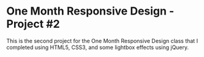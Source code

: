 # One Month Responsive Design - Project #2

This is the second project for the One Month Responsive Design class that I completed using HTML5, CSS3, and some lightbox effects using jQuery.
